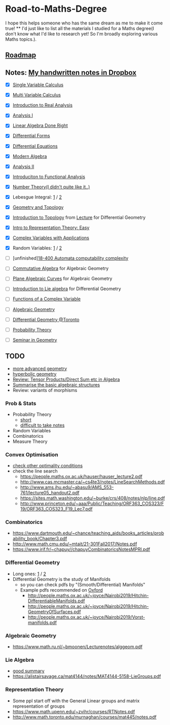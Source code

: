 # Road-to-Maths-Degree
I hope this helps someone who has the same dream as me to make it come true!
** I'd just like to list all the materials I studied for a Maths degree(I don't know what I'd like to research yet! So I'm broadly exploring various Maths topics.).

## [Roadmap](https://math.mit.edu/academics/undergrad/roadmaps.php)

## Notes: [My handwritten notes in Dropbox](https://www.dropbox.com/sh/mnixi2vh4atrwsu/AAABqCY5-xoKZDPyRshrlkoDa?dl=0)
- [x] [Single Variable Calculus](https://ocw.mit.edu/courses/mathematics/18-01sc-single-variable-calculus-fall-2010/)
- [x] [Multi Variable Calculus](https://ocw.mit.edu/courses/mathematics/18-02sc-multivariable-calculus-fall-2010/)
- [x] [Introduction to Real Analysis](http://www.math.louisville.edu/~lee/RealAnalysis/IntroRealAnal.pdf)
- [x] [Analysis I](https://ocw.mit.edu/courses/mathematics/18-100b-analysis-i-fall-2010/)
- [x] [Linear Algebra Done Right](http://linear.axler.net/LADRvideos.html)
- [x] [Differential Forms](https://math.mit.edu/classes/18.952/2018SP/files/18.952_book.pdf)
- [x] [Differential Equations](https://ocw.mit.edu/courses/mathematics/18-03sc-differential-equations-fall-2011/)
- [x] [Modern Algebra](https://ocw.mit.edu/courses/mathematics/18-703-modern-algebra-spring-2013/)
- [x] [Analysis II](https://ocw.mit.edu/courses/mathematics/18-101-analysis-ii-fall-2005/)
- [x] [Introduciton to Functional Analysis](https://ocw.mit.edu/courses/mathematics/18-102-introduction-to-functional-analysis-spring-2009/)
- [x] [Number Theory(I didn't quite like it..)](https://ocw.mit.edu/courses/mathematics/18-781-theory-of-numbers-spring-2012/lecture-notes/)
- [x] Lebesgue Integral: [1](http://williamchen-mathematics.info/lnilifolder/lnili.html) / [2](https://www.math.tamu.edu/~francis.narcowich/m641/m641_notes/lebesgue_integral.pdf)
- [x] [Geometry and Topology](http://www.claymath.org/library/Ritter/ritter-lectures-on-geomery-and-topology.pdf)
- [x] [Introduction to Topology](http://people.maths.ox.ac.uk/~joyce/Nairobi2019/Cavalieri-Topology.pdf) from [Lecture](http://people.maths.ox.ac.uk/~joyce/Nairobi2019/IntroDiffGeom.html)  for Differential Geometry
- [x] [Intro to Representation Theory: Easy](https://courses.maths.ox.ac.uk/node/53)
- [x] [Complex Variables with Applications](https://ocw.mit.edu/courses/mathematics/18-04-complex-variables-with-applications-spring-2018/index.htm)
- [x] Random Variables: [1](https://www.stat.pitt.edu/stoffer/tsa4/intro_prob.pdf) / [2](http://www2.econ.iastate.edu/classes/econ500/hallam/documents/RV_Prob_Distributions.pdf)
- [ ] [unfinished][18-400 Automata computability complexity](https://ocw.mit.edu/courses/electrical-engineering-and-computer-science/6-045j-automata-computability-and-complexity-spring-2011/lecture-notes/)
- [ ] [Commutative Algebra](https://www.mathematik.uni-kl.de/~gathmann/class/commalg-2013/commalg-2013.pdf) for Algebraic Geometry
- [ ] [Plane Algebraic Curves](https://www.mathematik.uni-kl.de/~gathmann/class/curves-2018/curves-2018.pdf) for Algebraic Geometry
- [ ] [Introduction to Lie algebra](http://www.hcm.uni-bonn.de/en/homepages/prof-dr-nicolas-perrin/teaching/introduction-to-lie-algebras/) for Differential Geometry
- [ ] [Functions of a Complex Variable](http://people.umass.edu/bvs/605.pdf)
- [ ] [Algebraic Geometry](https://www.mathematik.uni-kl.de/~gathmann/class/alggeom-2019/alggeom-2019.pdf)
- [ ] [Differential Geometry @Toronto](http://www.math.toronto.edu/mein/teaching/MAT367/DiffGeomNotes.pdf)
- [ ] [Probability Theory](https://statweb.stanford.edu/~adembo/stat-310b/lnotes.pdf)
- [ ] [Seminar in Geometry](https://ocw.mit.edu/courses/mathematics/18-994-seminar-in-geometry-fall-2004/)


## TODO
- [more advanced geometry](http://mphitchman.com/geometry/GCTscreen-Hitchman-March-2018.pdf)
- [hyperbolic geometry](https://www.math.brown.edu/~rkenyon/papers/cannon.pdf)
- [Review: Tensor Products/Direct Sum etc in Algebra](http://www.jchateley.com/project/tensor.pdf)
- [Summarise the basic algebraic structures](https://www.mathphysicsbook.com/wp-content/uploads/2013/01/10.algebraic-categories.png)
- Review: variants of morphisms

### Prob & Stats
- Probability Theory
  - [short](http://people.math.harvard.edu/~ctm/papers/home/text/class/harvard/154/course/course.pdf)
  - [difficult to take notes](https://services.math.duke.edu/~rtd/PTE/PTE5_011119.pdf)
- Random Variables
- Combinatorics
- Measure Theory

### Convex Optimisation
- [check other optimality conditions](https://sites.math.washington.edu/~burke/crs/408/notes/nlp/coc.pdf)
- check the line search
  - https://people.maths.ox.ac.uk/hauser/hauser_lecture2.pdf
  - http://www.cas.mcmaster.ca/~cs4te3/notes/LineSearchMethods.pdf
  - http://www.ams.jhu.edu/~abasu9/AMS_553-761/lecture05_handout2.pdf
  - https://sites.math.washington.edu/~burke/crs/408/notes/nlp/line.pdf
  - http://www.princeton.edu/~aaa/Public/Teaching/ORF363_COS323/F19/ORF363_COS323_F19_Lec7.pdf

### Combinatorics
- https://www.dartmouth.edu/~chance/teaching_aids/books_articles/probability_book/Chapter3.pdf
- http://www.math.cmu.edu/~mtait/21-301Fall2017/Notes.pdf
- https://www.irif.fr/~chapuy//chapuyCombinatoricsNotesMPRI.pdf

### Differential Geometry
- Long ones: [1](http://www.math.toronto.edu/mein/teaching/MAT367/DiffGeomNotes.pdf) / [2](https://faculty.math.illinois.edu/~ruiloja/Math519/notes.pdf)
- Differential Geometry is the study of Manifolds
  - so you can check pdfs by "(Smooth/Differential) Manifolds"
  - Example pdfs recommended on [Oxford](http://people.maths.ox.ac.uk/~joyce/Nairobi2019/IntroDiffGeom.html)
    - http://people.maths.ox.ac.uk/~joyce/Nairobi2019/Hitchin-DifferentiableManifolds.pdf
    - http://people.maths.ox.ac.uk/~joyce/Nairobi2019/Hitchin-GeometryOfSurfaces.pdf
    - http://people.maths.ox.ac.uk/~joyce/Nairobi2019/Vorst-manifolds.pdf

### Algebraic Geometry
- https://www.math.ru.nl/~bmoonen/Lecturenotes/alggeom.pdf

### Lie Algebra
- [good summary](http://www.math.uchicago.edu/~may/VIGRE/VIGRE2011/REUPapers/KangD.pdf)
- https://alistairsavage.ca/mat4144/notes/MAT4144-5158-LieGroups.pdf

### Representation Theory
- Some ppl start off with the General Linear groups and matrix representation of groups
- https://www.math.upenn.edu/~zvihr/courses/RTNotes.pdf
- http://www.math.toronto.edu/murnaghan/courses/mat445/notes.pdf
